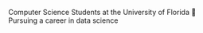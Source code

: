 Computer Science Students at the University of Florida 🐊<br>
Pursuing a career in data science


<!---
ScrappieG/ScrappieG is a ✨ special ✨ repository because its `README.md` (this file) appears on your GitHub profile.
You can click the Preview link to take a look at your changes.
--->
